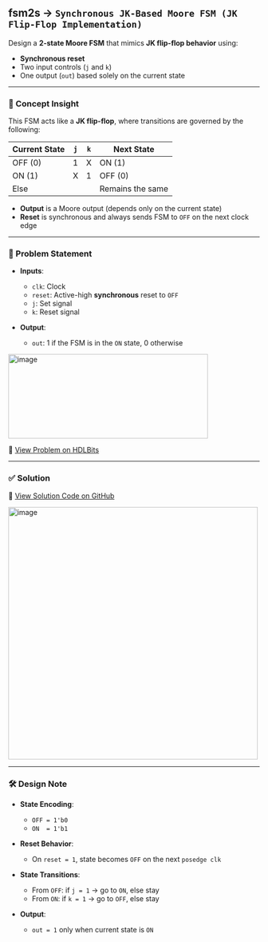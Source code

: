 ## fsm2s → `Synchronous JK-Based Moore FSM (JK Flip-Flop Implementation)`

Design a **2-state Moore FSM** that mimics **JK flip-flop behavior** using:

- **Synchronous reset**
- Two input controls (`j` and `k`)
- One output (`out`) based solely on the current state

---

### 🧠 Concept Insight

This FSM acts like a **JK flip-flop**, where transitions are governed by the following:

| Current State | `j` | `k` | Next State |
|---------------|-----|-----|------------|
| OFF (0)       |  1  |  X  | ON (1)     |
| ON (1)        |  X  |  1  | OFF (0)    |
| Else          |     |     | Remains the same |

- **Output** is a Moore output (depends only on the current state)
- **Reset** is synchronous and always sends FSM to `OFF` on the next clock edge

---

### 📘 Problem Statement

- **Inputs**:
  - `clk`: Clock
  - `reset`: Active-high **synchronous** reset to `OFF`
  - `j`: Set signal
  - `k`: Reset signal

- **Output**:
  - `out`: 1 if the FSM is in the `ON` state, 0 otherwise

<img width="400" height="169" alt="image" src="https://github.com/user-attachments/assets/e7d638ec-86eb-4d57-83a1-566f6afa7ab8" />

🔗 [View Problem on HDLBits](https://hdlbits.01xz.net/wiki/Fsm2s)

---

### ✅ Solution  
📄 [View Solution Code on GitHub](https://github.com/EswarAdithya011/HDLBits/blob/main/Problem%20Sets/7.%20Sequential%20Logic/fsm2s.v)

<img width="500" height="505" alt="image" src="https://github.com/user-attachments/assets/7736f19b-5b3e-4a94-919e-32aea81d095d" />

---

### 🛠 Design Note

- **State Encoding**:
  - `OFF = 1'b0`
  - `ON  = 1'b1`

- **Reset Behavior**:
  - On `reset = 1`, state becomes `OFF` on the next `posedge clk`

- **State Transitions**:
  - From `OFF`: if `j = 1` → go to `ON`, else stay
  - From `ON`: if `k = 1` → go to `OFF`, else stay

- **Output**:
  - `out = 1` only when current state is `ON`

